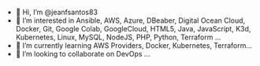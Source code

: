 - 👋 Hi, I’m @jeanfsantos83
- 👀 I’m interested in Ansible, AWS, Azure, DBeaber, Digital Ocean Cloud, Docker, Git, Google Colab, GoogleCloud, HTML5, Java, JavaScript, K3d, Kubernetes, Linux, MySQL, NodeJS, PHP, Python, Terraform ...
- 🌱 I’m currently learning AWS Providers, Docker, Kubernetes, Terraform...
- 💞️ I’m looking to collaborate on DevOps ...
<!---
jeanfsantos83/jeanfsantos83 is a ✨ special ✨ repository because its `README.md` (this file) appears on your GitHub profile.
You can click the Preview link to take a look at your changes.
--->
